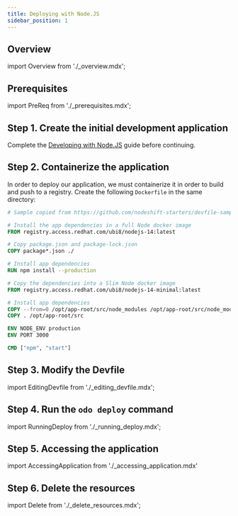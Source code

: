 ```yaml
---
title: Deploying with Node.JS
sidebar_position: 1
---
```


## Overview

import Overview from './_overview.mdx';

<Overview/>

## Prerequisites

import PreReq from './_prerequisites.mdx';

<PreReq/>

## Step 1. Create the initial development application

Complete the [Developing with Node.JS](/docs/user-guides/quickstart/nodejs) guide before continuing.

## Step 2. Containerize the application

In order to deploy our application, we must containerize it in order to build and push to a registry. Create the following `Dockerfile` in the same directory:

```dockerfile
# Sample copied from https://github.com/nodeshift-starters/devfile-sample/blob/main/Dockerfile

# Install the app dependencies in a full Node docker image
FROM registry.access.redhat.com/ubi8/nodejs-14:latest

# Copy package.json and package-lock.json
COPY package*.json ./

# Install app dependencies
RUN npm install --production

# Copy the dependencies into a Slim Node docker image
FROM registry.access.redhat.com/ubi8/nodejs-14-minimal:latest

# Install app dependencies
COPY --from=0 /opt/app-root/src/node_modules /opt/app-root/src/node_modules
COPY . /opt/app-root/src

ENV NODE_ENV production
ENV PORT 3000

CMD ["npm", "start"]
```

## Step 3. Modify the Devfile

import EditingDevfile from './_editing_devfile.mdx';

<EditingDevfile name="nodejs" port="3000"/>


## Step 4. Run the `odo deploy` command

import RunningDeploy from './_running_deploy.mdx';

<RunningDeploy name="nodejs"/>

## Step 5. Accessing the application

import AccessingApplication from './_accessing_application.mdx'

<AccessingApplication name="node" displayName="Node.js Runtime" language="JavaScript" projectType="Node.js" description="Stack with Node.js 16" tags="Node.js, Express, ubi8" version="2.1.1"/>

## Step 6. Delete the resources

import Delete from './_delete_resources.mdx';

<Delete/>